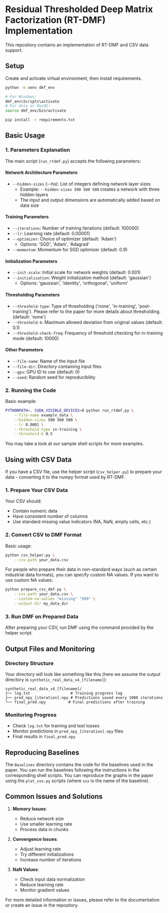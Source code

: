 # Residual Thresholded Deep Matrix Factorization (RT-DMF) Implementation

This repository contains an implementation of RT-DMF and CSV data support.

## Setup

Create and activate virtual environment, then install requirements.

```bash
python -m venv dmf_env

# For Windows:
dmf_env\Scripts\activate
# For Unix or MacOS:
source dmf_env/bin/activate

pip install -r requirements.txt
```

## Basic Usage

### 1. Parameters Explanation

The main script (`run_rtdmf.py`) accepts the following parameters:

#### Network Architecture Parameters

- `--hidden-sizes` (--hs): List of integers defining network layer sizes
  - Example: `--hidden-sizes 500 500 500` creates a network with three hidden layers
  - The input and output dimensions are automatically added based on data size

#### Training Parameters

- `--iterations`: Number of training iterations (default: 100000)
- `--lr`: Learning rate (default: 0.00001)
- `--optimizer`: Choice of optimizer (default: 'Adam')
  - Options: 'SGD', 'Adam', 'Adagrad'
- `--momentum`: Momentum for SGD optimizer (default: 0.9)

#### Initialization Parameters

- `--init-scale`: Initial scale for network weights (default: 0.001)
- `--initialization`: Weight initialization method (default: 'gaussian')
  - Options: 'gaussian', 'identity', 'orthogonal', 'uniform'

#### Thresholding Parameters

- `--threshold-type`: Type of thresholding ('none', 'in-training', 'post-training'). Please refer to the paper for more details about thresholding. (default: 'none')
- `--threshold-k`: Maximum allowed deviation from original values (default: 0.1)
- `--threshold-check-freq`: Frequency of threshold checking for in-training mode (default: 10000)

#### Other Parameters

- `--file-name`: Name of the input file
- `--file-dir`: Directory containing input files
- `--gpu`: GPU ID to use (default: 0)
- `--seed`: Random seed for reproducibility

### 2. Running the Code

Basic example:

```bash
PYTHONPATH=. CUDA_VISIBLE_DEVICES=0 python run_rtdmf.py \
    --file-name example_data \
    --hidden-sizes 500 500 500 \
    --lr 0.0001 \
    --threshold-type in-training \
    --threshold-k 0.5
```

You may take a look at our sample shell scripts for more examples.

## Using with CSV Data

If you have a CSV file, use the helper script (`csv_helper.py`) to prepare your data - converting it to the numpy format used by RT-DMF.

### 1. Prepare Your CSV Data

Your CSV should:

- Contain numeric data
- Have consistent number of columns
- Use standard missing value indicators (NA, NaN, empty cells, etc.)

### 2. Convert CSV to DMF Format

Basic usage:

```bash
python csv_helper.py \
    --csv-path your_data.csv
```

For people who prepare their data in non-standard ways (such as certain industrial data formats), you can specify custom NA values. If you want to use custom NA values:

```bash
python prepare_csv_dmf.py \
    --csv-path your_data.csv \
    --custom-na-values "missing" "999" \
    --output-dir my_data_dir
```

### 3. Run DMF on Prepared Data

After preparing your CSV, run DMF using the command provided by the helper script.

## Output Files and Monitoring

### Directory Structure

Your directory will look like something like this (here we assume the output directory is `synthetic_real_data_v4_[filename]`):

```
synthetic_real_data_v4_[filename]/
├── log.txt                  # Training progress log
├── pred_npy_[iteration].npy # Predictions saved every 1000 iterations
└── final_pred.npy          # Final predictions after training
```

### Monitoring Progress

- Check `log.txt` for training and test losses
- Monitor predictions in `pred_npy_[iteration].npy` files
- Final results in `final_pred.npy`

## Reproducing Baselines

The `Baselines` directory contains the code for the baselines used in the paper. You can run the baselines following the instructions in the corresponding shell scripts. You can reproduce the graphs in the paper using the `plot_xxx.py` scripts (where `xxx` is the name of the baseline).

## Common Issues and Solutions

1. **Memory Issues**:
   - Reduce network size
   - Use smaller learning rate
   - Process data in chunks

2. **Convergence Issues**:
   - Adjust learning rate
   - Try different initializations
   - Increase number of iterations

3. **NaN Values**:
   - Check input data normalization
   - Reduce learning rate
   - Monitor gradient values

For more detailed information or issues, please refer to the documentation or create an issue in the repository.